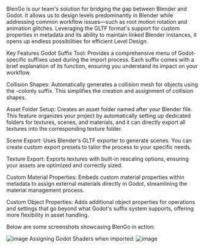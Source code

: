 BlenGo is our team's solution for bridging the gap between Blender and Godot. It allows us to design levels predominantly in Blender while addressing common workflow issues—such as root motion rotation and animation glitches. Leveraging the GLTF format's support for custom properties in metadata and its ability to maintain linked Blender instances, it opens up endless possibilities for efficient Level Design.

Key Features
Godot Suffix Tool:
Provides a comprehensive menu of Godot-specific suffixes used during the import process. Each suffix comes with a brief explanation of its function, ensuring you understand its impact on your workflow.

Collision Shapes:
Automatically generates a collision mesh for objects using the -colonly suffix. This simplifies the creation and assignment of collision shapes.

Asset Folder Setup:
Creates an asset folder named after your Blender file. This feature organizes your project by automatically setting up dedicated folders for textures, scenes, and materials, and it can directly export all textures into the corresponding texture folder.

Scene Export:
Uses Blender’s GLTF exporter to generate scenes. You can create custom export presets to tailor the process to your specific needs.

Texture Export:
Exports textures with built-in rescaling options, ensuring your assets are optimized and correctly sized.

Custom Material Properties:
Embeds custom material properties within metadata to assign external materials directly in Godot, streamlining the material management process.

Custom Object Properties:
Adds additional object properties for operations and settings that go beyond what Godot's suffix system supports, offering more flexibility in asset handling.

Below are some screenshots showcasing BlenGo in action:

![image](https://github.com/user-attachments/assets/59bcd1a1-aa8e-4afd-8222-a05c2d076323)
Assigning Godot Shaders when imported:
![image](https://github.com/user-attachments/assets/215fbf49-bc20-423f-ae79-42330fe2476e)
